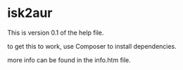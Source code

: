 # isk2aur

This is version 0.1 of the help file.

to get this to work, use Composer to install dependencies.

more info can be found in the info.htm file.
